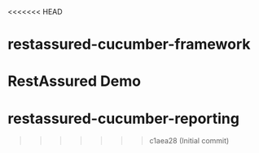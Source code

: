 <<<<<<< HEAD
# restassured-cucumber-framework
RestAssured Demo 
=======
# restassured-cucumber-reporting
>>>>>>> c1aea28 (Initial commit)
